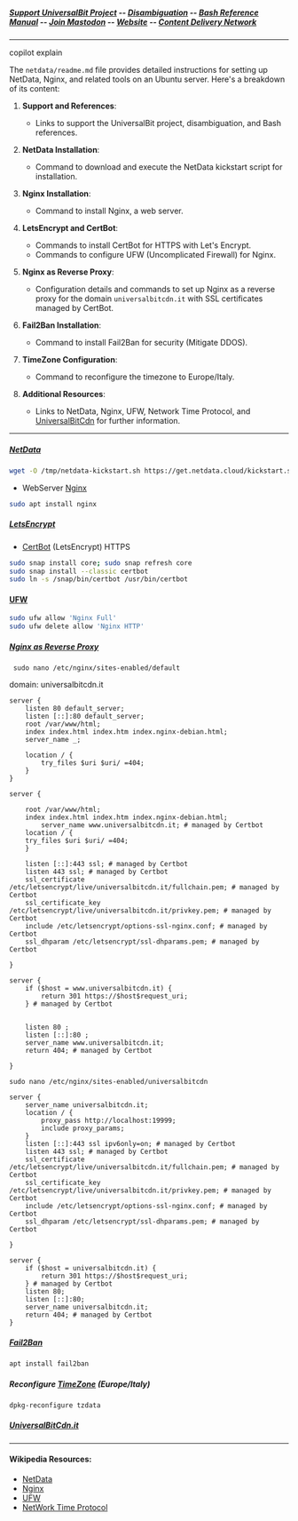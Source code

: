 ##### [Support UniversalBit Project](https://github.com/universalbit-dev/universalbit-dev/tree/main/support) -- [Disambiguation](https://en.wikipedia.org/wiki/Wikipedia:Disambiguation) -- [Bash Reference Manual](https://www.gnu.org/software/bash/manual/html_node/index.html) -- [Join Mastodon](https://mastodon.social/invite/wTHp2hSD) -- [Website](https://www.universalbit.it/) -- [Content Delivery Network](https://www.universalbitcdn.it/)

---
copilot explain

The `netdata/readme.md` file provides detailed instructions for setting up NetData, Nginx, and related tools on an Ubuntu server. Here's a breakdown of its content:

1. **Support and References**:
   - Links to support the UniversalBit project, disambiguation, and Bash references.

2. **NetData Installation**:
   - Command to download and execute the NetData kickstart script for installation.

3. **Nginx Installation**:
   - Command to install Nginx, a web server.

4. **LetsEncrypt and CertBot**:
   - Commands to install CertBot for HTTPS with Let's Encrypt.
   - Commands to configure UFW (Uncomplicated Firewall) for Nginx.

5. **Nginx as Reverse Proxy**:
   - Configuration details and commands to set up Nginx as a reverse proxy for the domain `universalbitcdn.it` with SSL certificates managed by CertBot.

6. **Fail2Ban Installation**:
   - Command to install Fail2Ban for security (Mitigate DDOS).

7. **TimeZone Configuration**:
   - Command to reconfigure the timezone to Europe/Italy.

8. **Additional Resources**:
   - Links to NetData, Nginx, UFW, Network Time Protocol, and [UniversalBitCdn](https://github.com/universalbit-dev/universalbit-dev/tree/main/cdn) for further information.
---

##### [NetData](https://github.com/netdata/netdata)
```bash
wget -O /tmp/netdata-kickstart.sh https://get.netdata.cloud/kickstart.sh && sh /tmp/netdata-kickstart.sh
```

* WebServer [Nginx](https://nginx.org/en/docs/)
```bash
sudo apt install nginx
```

##### [LetsEncrypt](https://letsencrypt.org/)
* [CertBot](https://en.wikipedia.org/wiki/Let's_Encrypt#Software_implementation) (LetsEncrypt) HTTPS

```bash
sudo snap install core; sudo snap refresh core
sudo snap install --classic certbot
sudo ln -s /snap/bin/certbot /usr/bin/certbot
```
#### [UFW](https://help.ubuntu.com/community/UFW)
```bash
sudo ufw allow 'Nginx Full'
sudo ufw delete allow 'Nginx HTTP'
```


##### [Nginx as Reverse Proxy](https://www.digitalocean.com/community/tutorials/how-to-configure-nginx-as-a-reverse-proxy-on-ubuntu-22-04)
```
 sudo nano /etc/nginx/sites-enabled/default
```

domain: universalbitcdn.it
```
server {
	listen 80 default_server;
	listen [::]:80 default_server;
	root /var/www/html;
	index index.html index.htm index.nginx-debian.html;
	server_name _;

	location / {
        try_files $uri $uri/ =404;
	}
}

server {

	root /var/www/html;
	index index.html index.htm index.nginx-debian.html;
        server_name www.universalbitcdn.it; # managed by Certbot
	location / {
	try_files $uri $uri/ =404;
	}

    listen [::]:443 ssl; # managed by Certbot
    listen 443 ssl; # managed by Certbot
    ssl_certificate /etc/letsencrypt/live/universalbitcdn.it/fullchain.pem; # managed by Certbot
    ssl_certificate_key /etc/letsencrypt/live/universalbitcdn.it/privkey.pem; # managed by Certbot
    include /etc/letsencrypt/options-ssl-nginx.conf; # managed by Certbot
    ssl_dhparam /etc/letsencrypt/ssl-dhparams.pem; # managed by Certbot

}

server {
    if ($host = www.universalbitcdn.it) {
        return 301 https://$host$request_uri;
    } # managed by Certbot


	listen 80 ;
	listen [::]:80 ;
    server_name www.universalbitcdn.it;
    return 404; # managed by Certbot

}
```

```
sudo nano /etc/nginx/sites-enabled/universalbitcdn
```

```
server {
    server_name universalbitcdn.it;   
    location / {
        proxy_pass http://localhost:19999;
        include proxy_params;
    }
    listen [::]:443 ssl ipv6only=on; # managed by Certbot
    listen 443 ssl; # managed by Certbot
    ssl_certificate /etc/letsencrypt/live/universalbitcdn.it/fullchain.pem; # managed by Certbot
    ssl_certificate_key /etc/letsencrypt/live/universalbitcdn.it/privkey.pem; # managed by Certbot
    include /etc/letsencrypt/options-ssl-nginx.conf; # managed by Certbot
    ssl_dhparam /etc/letsencrypt/ssl-dhparams.pem; # managed by Certbot

}

server {
    if ($host = universalbitcdn.it) {
        return 301 https://$host$request_uri;
    } # managed by Certbot
    listen 80;
    listen [::]:80;
    server_name universalbitcdn.it;
    return 404; # managed by Certbot
}

```

##### [Fail2Ban](https://github.com/fail2ban/fail2ban)
```bash
apt install fail2ban
```

##### Reconfigure [TimeZone](https://en.wikipedia.org/wiki/Time_zone) (Europe/Italy)
```bash
dpkg-reconfigure tzdata
```

##### [UniversalBitCdn.it](https://universalbitcdn.it/)

---

#### Wikipedia Resources:
* [NetData](https://en.wikipedia.org/wiki/Netdata)
* [Nginx](https://en.wikipedia.org/wiki/Nginx)
* [UFW](https://en.wikipedia.org/wiki/Uncomplicated_Firewall)
* [NetWork Time Protocol](https://en.wikipedia.org/wiki/Network_Time_Protocol)



